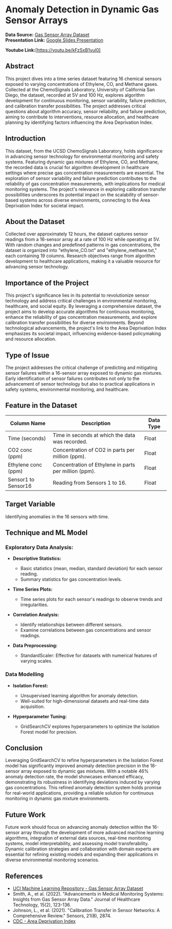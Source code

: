 # Anomaly Detection in Dynamic Gas Sensor Arrays

**Data Source:** [Gas Sensor Array Dataset](https://archive.ics.uci.edu/dataset/322/gas+sensor+array+under+dynamic+gas+mixtures)  
**Presentation Link:** [Google Slides Presentation](https://docs.google.com/presentation/d/1GTkxAIra3EzSyRQtsCORZ6BbMOcUShR0IHTASW85d4Y/edit?usp=sharing)

**Youtube Link:**[https://youtu.be/kFzSxB1yul0]

## Abstract

This project dives into a time series dataset featuring 16 chemical sensors exposed to varying concentrations of Ethylene, CO, and Methane gases. Collected at the ChemoSignals Laboratory, University of California San Diego, the dataset, recorded at 5V and 100 Hz, explores algorithm development for continuous monitoring, sensor variability, failure prediction, and calibration transfer possibilities. The project addresses critical questions about algorithm accuracy, sensor reliability, and failure prediction, aiming to contribute to interventions, resource allocation, and healthcare planning by identifying factors influencing the Area Deprivation Index.

## Introduction

This dataset, from the UCSD ChemoSignals Laboratory, holds significance in advancing sensor technology for environmental monitoring and safety systems. Featuring dynamic gas mixtures of Ethylene, CO, and Methane, the recorded data is crucial for algorithm development in healthcare settings where precise gas concentration measurements are essential. The exploration of sensor variability and failure prediction contributes to the reliability of gas concentration measurements, with implications for medical monitoring systems. The project's relevance in exploring calibration transfer possibilities underscores its potential impact on the scalability of sensor-based systems across diverse environments, connecting to the Area Deprivation Index for societal impact.

## About the Dataset

Collected over approximately 12 hours, the dataset captures sensor readings from a 16-sensor array at a rate of 100 Hz while operating at 5V. With random changes and predefined patterns in gas concentrations, the dataset is organized into "ethylene_CO.txt" and "ethylene_methane.txt," each containing 19 columns. Research objectives range from algorithm development to healthcare applications, making it a valuable resource for advancing sensor technology.

## Importance of the Project

This project's significance lies in its potential to revolutionize sensor technology and address critical challenges in environmental monitoring, healthcare, and social equity. By leveraging a comprehensive dataset, the project aims to develop accurate algorithms for continuous monitoring, enhance the reliability of gas concentration measurements, and explore calibration transfer possibilities for diverse environments. Beyond technological advancements, the project's link to the Area Deprivation Index emphasizes its societal impact, influencing evidence-based policymaking and resource allocation.

## Type of Issue

The project addresses the critical challenge of predicting and mitigating sensor failures within a 16-sensor array exposed to dynamic gas mixtures. Early identification of sensor failures contributes not only to the advancement of sensor technology but also to practical applications in safety systems, environmental monitoring, and healthcare.

## Feature in the Dataset

| Column Name       | Description                                       | Data Type |
| ------------------ | ------------------------------------------------- | --------- |
| Time (seconds)     | Time in seconds at which the data was recorded.    | Float     |
| CO2 conc (ppm)     | Concentration of CO2 in parts per million (ppm).   | Float     |
| Ethylene conc (ppm)| Concentration of Ethylene in parts per million (ppm). | Float  |
| Sensor1 to Sensor16| Reading from Sensors 1 to 16.                      | Float     |

## Target Variable

Identifying anomalies in the 16 sensors with time.

## Technique and ML Model

### Exploratory Data Analysis:

- **Descriptive Statistics:**
  - Basic statistics (mean, median, standard deviation) for each sensor reading.
  - Summary statistics for gas concentration levels.

- **Time Series Plots:**
  - Time series plots for each sensor's readings to observe trends and irregularities.

- **Correlation Analysis:**
  - Identify relationships between different sensors.
  - Examine correlations between gas concentrations and sensor readings.

- **Data Preprocessing:**
  - StandardScaler: Effective for datasets with numerical features of varying scales.

### Data Modelling

- **Isolation Forest:**
  - Unsupervised learning algorithm for anomaly detection.
  - Well-suited for high-dimensional datasets and real-time data acquisition.

- **Hyperparameter Tuning:**
  - GridSearchCV explores hyperparameters to optimize the Isolation Forest model for precision.

## Conclusion

Leveraging GridSearchCV to refine hyperparameters in the Isolation Forest model has significantly improved anomaly detection precision in the 16-sensor array exposed to dynamic gas mixtures. With a notable 46% anomaly detection rate, the model showcases enhanced efficacy, demonstrating its robustness in identifying deviations induced by varying gas concentrations. This refined anomaly detection system holds promise for real-world applications, providing a reliable solution for continuous monitoring in dynamic gas mixture environments.

## Future Work

Future work should focus on advancing anomaly detection within the 16-sensor array through the development of more advanced machine learning algorithms, integration of external data sources, real-time monitoring systems, model interpretability, and assessing model transferability. Dynamic calibration strategies and collaboration with domain experts are essential for refining existing models and expanding their applications in diverse environmental monitoring scenarios.

## References

- [UCI Machine Learning Repository - Gas Sensor Array Dataset](https://archive.ics.uci.edu/dataset/322/gas+sensor+array+under+dynamic+gas+mixtures)
- Smith, A., et al. (2022). "Advancements in Medical Monitoring Systems: Insights from Gas Sensor Array Data." Journal of Healthcare Technology, 15(2), 123-136.
- Johnson, L., et al. (2021). "Calibration Transfer in Sensor Networks: A Comprehensive Review." Sensors, 21(8), 2874.
- [CDC - Area Deprivation Index](https://www.cdc.gov/socialdeterminants/adi/index.htm)

